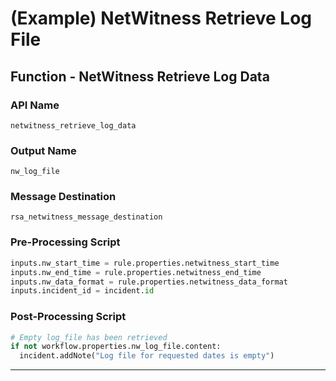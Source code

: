 <!--
    DO NOT MANUALLY EDIT THIS FILE
    THIS FILE IS AUTOMATICALLY GENERATED WITH resilient-sdk codegen
    Generated with resilient-sdk v51.0.1.1.824
-->

# (Example) NetWitness Retrieve Log File

## Function - NetWitness Retrieve Log Data

### API Name
`netwitness_retrieve_log_data`

### Output Name
`nw_log_file`

### Message Destination
`rsa_netwitness_message_destination`

### Pre-Processing Script
```python
inputs.nw_start_time = rule.properties.netwitness_start_time
inputs.nw_end_time = rule.properties.netwitness_end_time
inputs.nw_data_format = rule.properties.netwitness_data_format
inputs.incident_id = incident.id
```

### Post-Processing Script
```python
# Empty log_file has been retrieved
if not workflow.properties.nw_log_file.content:
  incident.addNote("Log file for requested dates is empty")
```

---

